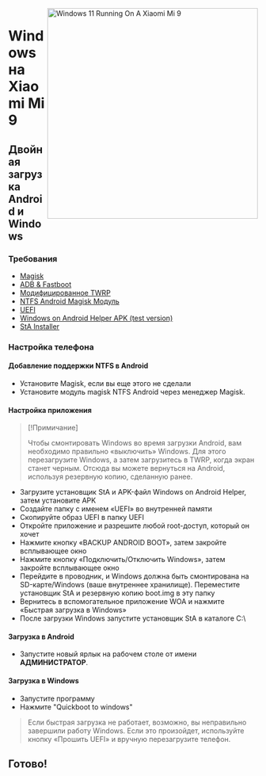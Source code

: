 <img align="right" src="https://raw.githubusercontent.com/woacepheus/Port-Windows-11-Xiaomi-Mi-9/main/cepheus.png" width="425" alt="Windows 11 Running On A Xiaomi Mi 9">

# Windows на Xiaomi Mi 9

## Двойная загрузка Android и Windows

### Требования
- [Magisk](https://github.com/topjohnwu/Magisk/releases/latest)
- [ADB & Fastboot](https://developer.android.com/studio/releases/platform-tools)
- [Модифицированное TWRP](https://github.com/woacepheus/Port-Windows-11-Xiaomi-Mi-9/releases)
- [NTFS Android Magisk Модуль](https://github.com/woa-vayu/Port-Windows-11-POCO-X3-Pro/releases/ntfsdroid)
- [UEFI](https://github.com/qaz6750/XiaoMi9-Drivers/releases)
- [Windows on Android Helper APK (test version)](https://t.me/WinOnMi9/328)
- [StA Installer](https://github.com/woa-vayu/Port-Windows-11-POCO-X3-Pro/releases/dualboot)

### Настройка телефона

#### Добавление поддержки NTFS в Android
- Установите Magisk, если вы еще этого не сделали
- Установите модуль magisk NTFS Android через менеджер Magisk.

#### Настройка приложения
> [!Примичание]
>
> Чтобы смонтировать Windows во время загрузки Android, вам необходимо правильно «выключить» Windows. Для этого перезагрузите Windows, а затем загрузитесь в TWRP, когда экран станет черным. Отсюда вы можете вернуться на Android, используя резервную копию, сделанную ранее.
- Загрузите установщик StA и APK-файл Windows on Android Helper, затем установите APK
- Создайте папку с именем «UEFI» во внутренней памяти
- Скопируйте образ UEFI в папку UEFI
- Откройте приложение и разрешите любой root-доступ, который он хочет
- Нажмите кнопку «BACKUP ANDROID BOOT», затем закройте всплывающее окно
- Нажмите кнопку «Подключить/Отключить Windows», затем закройте всплывающее окно
- Перейдите в проводник, и Windows должна быть смонтирована на SD-карте/Windows (ваше внутреннее хранилище). Переместите установщик StA и резервную копию boot.img в эту папку
- Вернитесь в вспомогательное приложение WOA и нажмите «Быстрая загрузка в Windows»
- После загрузки Windows запустите установщик StA в каталоге C:\

#### Загрузка в Android
  
  - Запустите новый ярлык на рабочем столе от имени **АДМИНИСТРАТОР**.

#### Загрузка в Windows 

 - Запустите программу
 - Нажмите "Quickboot to windows"

> Если быстрая загрузка не работает, возможно, вы неправильно завершили работу Windows. Если это произойдет, используйте кнопку «Прошить UEFI» и вручную перезагрузите телефон.

## Готово!
